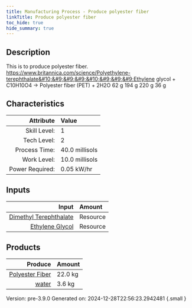 ```yaml
---
title: Manufacturing Process - Produce polyester fiber
linkTitle: Produce polyester fiber
toc_hide: true
hide_summary: true
---
```


## Description
&#10;&#9;&#9;&#9;This is to produce polyester fiber.&#10;&#9;&#9;&#9;https://www.britannica.com/science/Polyethylene-terephthalate&#10;&#9;&#9;&#9;&#10;&#9;&#9;&#9;Ethylene glycol + C10H10O4 -&gt; Polyester fiber (PET) + 2H2O&#10;&#9;&#9;&#9;     62 g          194 g              220 g          36 g&#10;&#9;&#9;

## Characteristics

| Attribute      | Value |
|--------:|:------|
|Skill Level:|1|
|Tech Level:|2|
|Process Time:|40.0 millisols|
|Work Level:|10.0 millisols|
|Power Required:|0.05 kW/hr|

## Inputs

| Input      | Amount |
|--------:|:------|
|[Dimethyl Terephthalate](/docs/definitions/resource/dimethyl-terephthalate)|Resource|19.4 kg|
|[Ethylene Glycol](/docs/definitions/resource/ethylene-glycol)|Resource|6.2 kg|

## Products


| Produce      | Amount |
|--------:|:------|
|[Polyester Fiber](/docs/definitions/resource/polyester-fiber)|22.0 kg|
|[water](/docs/definitions/resource/water)|3.6 kg|


Version: pre-3.9.0 Generated on: 2024-12-28T22:56:23.2942481
{.small }

